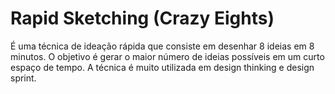 # Rapid Sketching (Crazy Eights)
É uma técnica de ideação rápida que consiste em desenhar 8 ideias em 8 minutos. O objetivo é gerar o maior número de ideias possíveis em um curto espaço de tempo. A técnica é muito utilizada em design thinking e design sprint.

